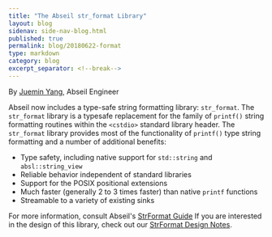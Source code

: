 ```yaml
---
title: "The Abseil str_format Library"
layout: blog
sidenav: side-nav-blog.html
published: true
permalink: blog/20180622-format
type: markdown
category: blog
excerpt_separator: <!--break-->
---
```


By [Juemin Yang](mailto:jueminyang@google.com), Abseil Engineer

Abseil now includes a type-safe string formatting library: `str_format`.
The `str_format` library is a typesafe replacement for the family of
`printf()` string formatting routines within the `<cstdio>` standard
library header. The `str_format` library provides most of the functionality
of `printf()` type string formatting and a number of additional benefits:

* Type safety, including native support for `std::string` and `absl::string_view`
* Reliable behavior independent of standard libraries
* Support for the POSIX positional extensions
* Much faster (generally 2 to 3 times faster) than native `printf` functions
* Streamable to a variety of existing sinks

For more information, consult Abseil's [StrFormat Guide](/docs/cpp/guides/format)
If you are interested in the design of this library,
check out our [StrFormat Design Notes](/about/design/strformat).

